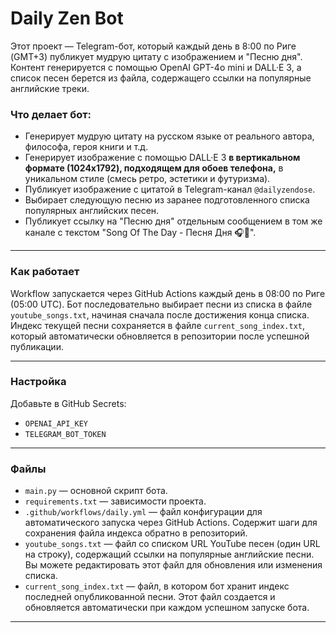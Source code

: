 # Daily Zen Bot

Этот проект — Telegram-бот, который каждый день в 8:00 по Риге (GMT+3) публикует мудрую цитату с изображением и "Песню дня". Контент генерируется с помощью OpenAI GPT-4o mini и DALL·E 3, а список песен берется из файла, содержащего ссылки на популярные английские треки.

### Что делает бот:
- Генерирует мудрую цитату на русском языке от реального автора, философа, героя книги и т.д.
- Генерирует изображение с помощью DALL·E 3 **в вертикальном формате (1024x1792), подходящем для обоев телефона,** в уникальном стиле (смесь ретро, эстетики и футуризма).
- Публикует изображение с цитатой в Telegram-канал `@dailyzendose`.
- Выбирает следующую песню из заранее подготовленного списка популярных английских песен.
- Публикует ссылку на "Песню дня" отдельным сообщением в том же канале с текстом "Song Of The Day - Песня Дня 🎧🌟".

---

### Как работает

Workflow запускается через GitHub Actions каждый день в 08:00 по Риге (05:00 UTC).
Бот последовательно выбирает песни из списка в файле `youtube_songs.txt`, начиная сначала после достижения конца списка. Индекс текущей песни сохраняется в файле `current_song_index.txt`, который автоматически обновляется в репозитории после успешной публикации.

---

### Настройка

Добавьте в GitHub Secrets:

- `OPENAI_API_KEY`
- `TELEGRAM_BOT_TOKEN`

---

### Файлы

- `main.py` — основной скрипт бота.
- `requirements.txt` — зависимости проекта.
- `.github/workflows/daily.yml` — файл конфигурации для автоматического запуска через GitHub Actions. Содержит шаги для сохранения файла индекса обратно в репозиторий.
- `youtube_songs.txt` — файл со списком URL YouTube песен (один URL на строку), содержащий ссылки на популярные английские песни. Вы можете редактировать этот файл для обновления или изменения списка.
- `current_song_index.txt` — файл, в котором бот хранит индекс последней опубликованной песни. Этот файл создается и обновляется автоматически при каждом успешном запуске бота.

---
